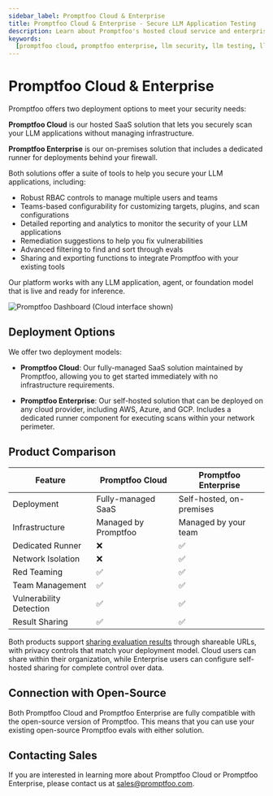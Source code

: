 ```yaml
---
sidebar_label: Promptfoo Cloud & Enterprise
title: Promptfoo Cloud & Enterprise - Secure LLM Application Testing
description: Learn about Promptfoo's hosted cloud service and enterprise on-premises solutions for LLM security testing
keywords:
  [promptfoo cloud, promptfoo enterprise, llm security, llm testing, llm red teaming, llm scanning]
---
```


# Promptfoo Cloud & Enterprise

Promptfoo offers two deployment options to meet your security needs:

**Promptfoo Cloud** is our hosted SaaS solution that lets you securely scan your LLM applications without managing infrastructure.

**Promptfoo Enterprise** is our on-premises solution that includes a dedicated runner for deployments behind your firewall.

Both solutions offer a suite of tools to help you secure your LLM applications, including:

- Robust RBAC controls to manage multiple users and teams
- Teams-based configurability for customizing targets, plugins, and scan configurations
- Detailed reporting and analytics to monitor the security of your LLM applications
- Remediation suggestions to help you fix vulnerabilities
- Advanced filtering to find and sort through evals
- Sharing and exporting functions to integrate Promptfoo with your existing tools

Our platform works with any LLM application, agent, or foundation model that is live and ready for inference.

![Promptfoo Dashboard (Cloud interface shown)](/img/enterprise-docs/promptfoo-dashboard.png)

## Deployment Options

We offer two deployment models:

- **Promptfoo Cloud**: Our fully-managed SaaS solution maintained by Promptfoo, allowing you to get started immediately with no infrastructure requirements.

- **Promptfoo Enterprise**: Our self-hosted solution that can be deployed on any cloud provider, including AWS, Azure, and GCP. Includes a dedicated runner component for executing scans within your network perimeter.

## Product Comparison

| Feature                 | Promptfoo Cloud      | Promptfoo Enterprise     |
| ----------------------- | -------------------- | ------------------------ |
| Deployment              | Fully-managed SaaS   | Self-hosted, on-premises |
| Infrastructure          | Managed by Promptfoo | Managed by your team     |
| Dedicated Runner        | ❌                   | ✅                       |
| Network Isolation       | ❌                   | ✅                       |
| Red Teaming             | ✅                   | ✅                       |
| Team Management         | ✅                   | ✅                       |
| Vulnerability Detection | ✅                   | ✅                       |
| Result Sharing          | ✅                   | ✅                       |

Both products support [sharing evaluation results](https://www.promptfoo.dev/docs/usage/sharing) through shareable URLs, with privacy controls that match your deployment model. Cloud users can share within their organization, while Enterprise users can configure self-hosted sharing for complete control over data.

## Connection with Open-Source

Both Promptfoo Cloud and Promptfoo Enterprise are fully compatible with the open-source version of Promptfoo. This means that you can use your existing open-source Promptfoo evals with either solution.

## Contacting Sales

If you are interested in learning more about Promptfoo Cloud or Promptfoo Enterprise, please contact us at [sales@promptfoo.com](mailto:sales@promptfoo.com).
